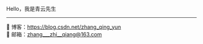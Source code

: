 Hello，我是青云先生
<hr/>

🏡 博客：https://blog.csdn.net/zhang_qing_yun
<br/>
💬 邮箱：zhang___zhi__qiang@163.com

